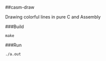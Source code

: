 ##casm-draw

Drawing colorful lines in pure C and Assembly

###Build

```
make
```

###Run

```
./a.out
```
